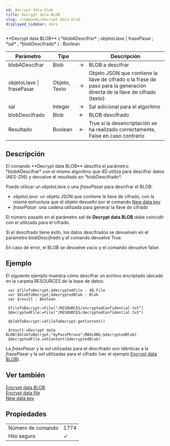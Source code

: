 ```yaml
---
id: decrypt-data-blob
title: Decrypt data BLOB
slug: /commands/decrypt-data-blob
displayed_sidebar: docs
---
```


<!--REF #_command_.Decrypt data BLOB.Syntax-->**Decrypt data BLOB** ( *blobADescifrar* ; objetoLlave | frasePasar ; *sal* ; *blobDescifrado* ) : Boolean<!-- END REF-->
<!--REF #_command_.Decrypt data BLOB.Params-->
| Parámetro | Tipo |  | Descripción |
| --- | --- | --- | --- |
| blobADescifrar | Blob | &#8594;  | BLOB a descifrar |
| objetoLlave &#124; frasePasar | Objeto, Texto | &#8594;  | Objeto JSON que contiene la llave de cifrado o la frase de paso para la generación directa de la llave de cifrado (texto) |
| sal | Integer | &#8594;  | Sal adicional para el algoritmo |
| blobDescifrado | Blob | &#8592; | BLOB descifrado |
| Resultado | Boolean | &#8592; | True si la desencriptación se ha realizado correctamente, False en caso contrario |

<!-- END REF-->

## Descripción 

<!--REF #_command_.Decrypt data BLOB.Summary-->El comando **Decrypt data BLOB** descifra el parámetro *blobADescifrar* con el mismo algoritmo que 4D utiliza para descifrar datos (AES-256) y devuelve el resultado en *blobDescifrado*.<!-- END REF-->

Puede utilizar un *objetoLlave* o una *frasePasar* para descifrar el BLOB:

* *objetoLlave*: un objeto JSON que contiene la llave de cifrado, con la misma estructura que el objeto devuelto por el comando [New data key](new-data-key.md)
* *frasePasar*: una cadena utilizada para generar la llave de cifrado

El número pasado en el parámetro *sal* de **Decrypt data BLOB** debe coincidir con el utilizado para el cifrado.

Si el descifrado tiene éxito, los datos descifrados se devuelven en el parámetro *blobDescifrado* y el comando devuelve True.

En caso de error, el BLOB se devuelve vacío y el comando devuelve false.

## Ejemplo 

El siguiente ejemplo muestra cómo descifrar un archivo encriptado ubicado en la carpeta RESOURCES de la base de datos:  
  
```4d
 var $fileToDecrypt;$decryptedFile : 4D.File
 var $blobToDecrypt;$decryptedBlob : Blob
 var $result : Boolean
 
 $fileToDecrypt:=File("/RESOURCES/encryptedConfidential.txt")
 $decryptedFile:=File("/RESOURCES/decryptedConfidential.txt")
 
 $blobToDecrypt:=$fileToDecrypt.getContent()
 
 $result:=Decrypt data BLOB($blobToDecrypt;"myPassPhrase";MAXLONG;$decryptedBlob)
 $decryptedFile.setContent($decryptedBlob)
```

La *frasePasar* y la *sal* utilizadas para el descifrado son idénticas a la *frasePasar*  y la *sal* utilizadas para el cifrado (ver el ejemplo [Encrypt data BLOB](encrypt-data-blob.md)).

## Ver también 

  
[Encrypt data BLOB](encrypt-data-blob.md)  
[Encrypt data file](encrypt-data-file.md)  
[New data key](new-data-key.md)  

## Propiedades

|  |  |
| --- | --- |
| Número de comando | 1774 |
| Hilo seguro | &check; |


